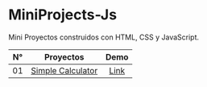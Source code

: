 # MiniProjects-Js

Mini Proyectos construidos con HTML, CSS y JavaScript.

| N°  |                Proyectos                 |                          Demo                          |
| :-: | :--------------------------------------: | :----------------------------------------------------: |
| 01  | [Simple Calculator](./Simple_Calculator) | [Link](https://simple-calculator-aouriarte.vercel.app) |
